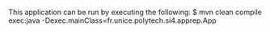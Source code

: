 This application can be run by executing the following:
$ mvn clean compile exec:java -Dexec.mainClass=fr.unice.polytech.si4.apprep.App